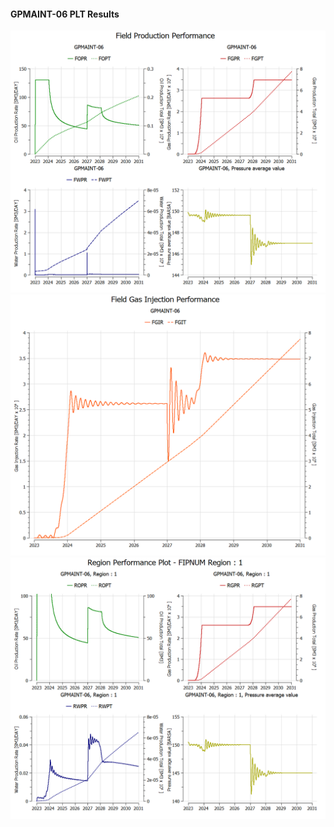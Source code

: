 #### GPMAINT-06 PLT Results

![](PLT/GPMAINT-06-Field_Production_Performance.png)
![](PLT/GPMAINT-06-Field_Gas_Injection_Performance.png)
![](PLT/GPMAINT-06-Region_Performance_Plot_FIPNUM_Region_1.png)

